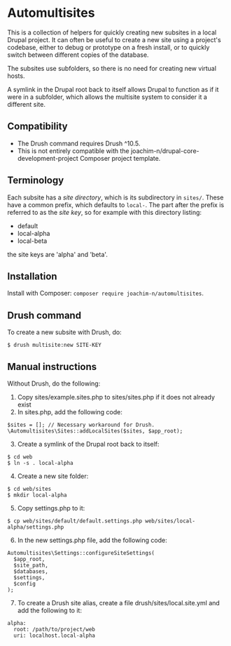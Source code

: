 Automultisites
==============

This is a collection of helpers for quickly creating new subsites in a local
Drupal project. It can often be useful to create a new site using a project's
codebase, either to debug or prototype on a fresh install, or to quickly switch
between different copies of the database.

The subsites use subfolders, so there is no need for creating new virtual hosts.

A symlink in the Drupal root back to itself allows Drupal to function as if it
were in a subfolder, which allows the multisite system to consider it a
different site.

Compatibility
-------------

- The Drush command requires Drush ^10.5.
- This is not entirely compatible with the
  joachim-n/drupal-core-development-project Composer project template.

Terminology
-----------

Each subsite has a *site directory*, which is its subdirectory in `sites/`.
These have a common prefix, which defaults to `local-`. The part after the
prefix is referred to as the *site key*, so for example with this directory
listing:

- default
- local-alpha
- local-beta

the site keys are 'alpha' and 'beta'.

Installation
------------

Install with Composer: `composer require joachim-n/automultisites`.

Drush command
-------------

To create a new subsite with Drush, do:

```
$ drush multisite:new SITE-KEY
```

Manual instructions
-------------------

Without Drush, do the following:

1. Copy sites/example.sites.php to sites/sites.php if it does not already exist
2. In sites.php, add the following code:

```
$sites = []; // Necessary workaround for Drush.
\Automultisites\Sites::addLocalSites($sites, $app_root);
```

3. Create a symlink of the Drupal root back to itself:

```
$ cd web
$ ln -s . local-alpha
```

4. Create a new site folder:

```
$ cd web/sites
$ mkdir local-alpha
```

5. Copy settings.php to it:

```
$ cp web/sites/default/default.settings.php web/sites/local-alpha/settings.php
```

6. In the new settings.php file, add the following code:

```
Automultisites\Settings::configureSiteSettings(
  $app_root,
  $site_path,
  $databases,
  $settings,
  $config
);
```

7. To create a Drush site alias, create a file drush/sites/local.site.yml and
   add the following to it:

```
alpha:
  root: /path/to/project/web
  uri: localhost.local-alpha
```
